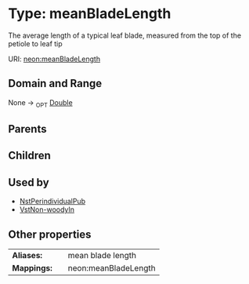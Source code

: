 
# Type: meanBladeLength


The average length of a typical leaf blade, measured from the top of the petiole to leaf tip

URI: [neon:meanBladeLength](https://data.neonscience.org/meanBladeLength)


## Domain and Range

None ->  <sub>OPT</sub> [Double](types/Double.md)

## Parents


## Children


## Used by

 * [NstPerindividualPub](NstPerindividualPub.md)
 * [VstNon-woodyIn](VstNon-woodyIn.md)

## Other properties

|  |  |  |
| --- | --- | --- |
| **Aliases:** | | mean blade length |
| **Mappings:** | | neon:meanBladeLength |

